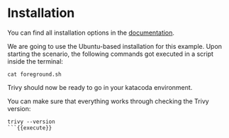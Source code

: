 # Installation

You can find all installation options in the [documentation](https://aquasecurity.github.io/trivy/v0.23.0/getting-started/installation/).

We are going to use the Ubuntu-based installation for this example. Upon starting the scenario, the following commands got executed in a script inside the terminal:

```
cat foreground.sh
```

Trivy should now be ready to go in your katacoda environment.

You can make sure that everything works through checking the Trivy version:
```
trivy --version
```{{execute}}


